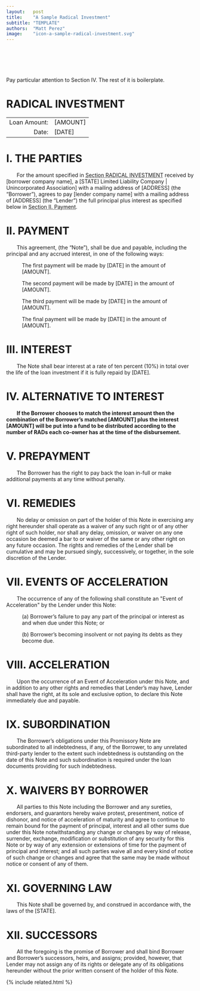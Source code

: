 ```yaml
---
layout:   post
title:    "A Sample Radical Investment"
subtitle: "TEMPLATE"
authors:  "Matt Perez"
image:    "icon-a-sample-radical-investment.svg"
---
```


<div style="display:none;">
 <p>A sample <span class="_paradigm">RADICAL INVESTMENT</span>.</p>
</div>

<h1>&nbsp;</h1>
 <p>Pay particular attention to Section IV. The rest of it is  boilerplate.</p>

<h1 class="_sectionn">RADICAL INVESTMENT</h1>
 <table>
  <tr>
   <td style="text-align:right; ">Loan Amount:</td>
   <td style="text-align:left; ">[AMOUNT]</td>
  </tr>
  <tr>
   <td style="text-align:right; ">Date:</td>
   <td style="text-align:left; ">[DATE]</td>
  </tr>
 </table>

<h1>I. THE PARTIES</h1>
 <p style="text-indent:2em; ">For the amount specified in <span style="text-decoration: underline dotted; ">Section RADICAL INVESTMENT</span> received by [borrower company name], a [STATE] Limited Liability Company | Unincorporated Association] with a mailing address of [ADDRESS] (the “Borrower”), agrees to pay [lender company name] with a mailing address of [ADDRESS] (the “Lender”) the full principal plus interest as specified below in <span style="text-decoration: underline dotted; ">Section II. Payment</span>.</p>

<h1>II. PAYMENT</h1>
 <p style="text-indent:2em; ">This agreement, (the “Note”), shall be due and payable, including the principal and any accrued interest, in one of the following ways:</p>
 <p>
  <div style="margin-left:3em; ">
   <p>The first payment will be made by [DATE] in the amount of [AMOUNT].</p>
   <p>The second payment will be made by [DATE] in the amount of [AMOUNT].</p>
   <p>The third payment will be made by [DATE] in the amount of [AMOUNT].</p>
   <p>The final payment will be made by [DATE] in the amount of [AMOUNT].</p>
  </div>
 </p>

<h1>III. INTEREST</h1>
 <p style="text-indent:2em; ">The Note shall bear interest at a rate of ten percent (10%) in total over the life of the loan investment if it is fully repaid by [DATE].</p>

<h1>IV. ALTERNATIVE TO INTEREST</h1>
 <p style="text-indent:2em; font-weight:bold; ">If the Borrower chooses to match the interest amount then the combination of the Borrower&rsquo;s matched [AMOUNT] plus the interest [AMOUNT] will be put into a fund to be distributed according to the number of <span class="_paradigm">RAD</span>s each co-owner has at the time of the disbursement.</p>

<h1>V. PREPAYMENT</h1>
 <p style="text-indent:2em; ">The Borrower has the right to pay back the loan in-full or make additional payments at any time without penalty.</p>

<h1>VI. REMEDIES</h1>
 <p style="text-indent:2em; ">No delay or omission on part of the holder of this Note in exercising any right hereunder shall operate as a waiver of any such right or of any other right of such holder, nor shall any delay, omission, or waiver on any one occasion be deemed a bar to or waiver of the same or any other right on any future occasion. The rights and remedies of the Lender shall be cumulative and may be pursued singly, successively, or together, in the sole discretion of the Lender.</p>

<h1>VII. EVENTS OF ACCELERATION</h1>
 <p style="text-indent:2em; ">The occurrence of any of the following shall constitute an "Event of Acceleration" by the Lender under this Note:</p>
 <p>
  <div style="margin-left:3em; ">
   <p>(a) Borrower’s failure to pay any part of the principal or interest as and when due under this Note; or</p>
   <p>(b) Borrower’s becoming insolvent or not paying its debts as they become due.</p>
  </div>
 </p>

<h1>VIII. ACCELERATION</h1>
 <p style="text-indent:2em; ">Upon the occurrence of an Event of Acceleration under this Note, and in addition to any other rights and remedies that Lender’s may have, Lender shall have the right, at its sole and exclusive option, to declare this Note immediately due and payable.</p>

<h1>IX. SUBORDINATION</h1>
 <p style="text-indent:2em; ">The Borrower’s obligations under this Promissory Note are subordinated to all indebtedness, if any, of the Borrower, to any unrelated third-party lender to the extent such indebtedness is outstanding on the date of this Note and such subordination is required under the loan documents providing for such indebtedness.</p>

<h1>X. WAIVERS BY BORROWER</h1>
 <p style="text-indent:2em; ">All parties to this Note including the Borrower and any sureties, endorsers, and guarantors hereby waive protest, presentment, notice of dishonor, and notice of acceleration of maturity and agree to continue to remain bound for the payment of principal, interest and all other sums due under this Note notwithstanding any change or changes by way of release, surrender, exchange, modification or substitution of any security for this Note or by way of any extension or extensions of time for the payment of principal and interest; and all such parties waive all and every kind of notice of such change or changes and agree that the same may be made without notice or consent of any of them.</p>

<h1>XI. GOVERNING LAW</h1>
 <p style="text-indent:2em; "> This Note shall be governed by, and construed in accordance with, the laws of the [STATE].</p>

<h1>XII. SUCCESSORS</h1>
 <p style="text-indent:2em; "> All the foregoing is the promise of Borrower and shall bind Borrower and Borrower&rsquo;s successors, heirs, and assigns; provided, however, that Lender may not assign any of its rights or delegate any of its obligations hereunder without the prior written consent of the holder of this Note.</p>

{% include related.html %}